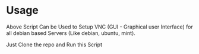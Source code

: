 # Usage

Above Script Can be Used to Setup VNC (GUI - Graphical user Interface) 
for all debian based Servers (Like debian, ubuntu, mint).

Just Clone the repo and Run this Script
